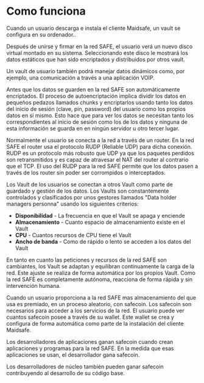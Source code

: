 # Como funciona

Cuando un usuario descarga e instala el cliente Maidsafe, un vault se configura en su ordenador..

Después de unirse y firmar en la red SAFE, el usuario verá un nuevo disco virtual montado en su sistema. Seleccionando este disco le mostrará los datos estáticos que han sido encriptados y distribuidos por otros vault.

Un vault de usuario también podrá manejar datos dinámicos como, por ejemplo, una comunicación a través a una aplicación VOIP.

Antes que los datos se guarden en la red SAFE son automáticamente encriptados. El proceso de autoencriptación implica dividir los datos en pequeños pedazos llamados chunks y encriptarlos usando tanto los datos del inicio de sesión (clave, pin, password) del usuario como los propios datos en sí mismo. Esto hace que para ver los datos se necesitan tanto los correspondientes al inicio de sesión como los de los datos y ninguna de esta información se guarda en en ningún servidor u otro tercer lugar.

Normalmente el usuario se conecta a la red a través de un router. En la red SAFE el router usa el protocolo RUDP (Reliable UDP) para dicha conexión. RUDP es un protocolo más robusto que UDP ya que los paquetes perdidos son retransmitidos y es capaz de atravesar el NAT del router al contrario que el TCP. El uso del RUDP para la red SAFE permite que los datos pasen a través de los router sin poder ser corrompidos o interceptados.

Los Vault de los usuarios se conectan a otros Vault como parte de guardado y gestión de los datos. Los Vaults son constantemente controlados y clasificados por unos gestores llamados "Data holder managers personna" usando los siguientes criterios:

* **Disponibilidad** - La frecuencia en que el Vault se apaga y enciende
* **Almacenamiento** - Cuanto espacio de almacenamiento existe en el Vault
* **CPU** - Cuantos recursos de CPU tiene el Vault
* **Ancho de banda** - Como de rápido o lento se acceden a los datos del Vault

En tanto en cuanto las peticiones y recursos de la red SAFE son cambiantes, los Vault se adaptan y equilibran continuamente la carga de la red. Este ajuste se realiza de forma automática por los propios Vault. Como la red SAFE es completamente autónoma, reacciona de forma rápida y sin intervención humana.

Cuando un usuario proporciona a la red SAFE mas almacenamiento del que usa es premiado, en un proceso aleatorio, con safecoin. Los safecoin son necesarios para acceder a los servicios de la red. El usuario puede ver cuantos safecoin posee a través de su wallet. Este wallet se crea y configura de forma automática como parte de la instalación del cliente Maidsafe.

Los desarrolladores de aplicaciones ganan safecoin cuando crean aplicaciones y programas para la red SAFE. En la medida que esas aplicaciones se usan, el desarrollador gana safecoin.

Los desarrolladores de núcleo también pueden ganar safecoin contribuyendo al desarrollo de su código base.
